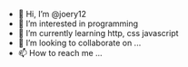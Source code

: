 - 👋 Hi, I’m @joery12
- 👀 I’m interested in programming
- 🌱 I’m currently learning http, css javascript
- 💞️ I’m looking to collaborate on ...
- 📫 How to reach me ...

<!---
joery12/joery12 is a ✨ special ✨ repository because its `README.md` (this file) appears on your GitHub profile.
You can click the Preview link to take a look at your changes.
--->
